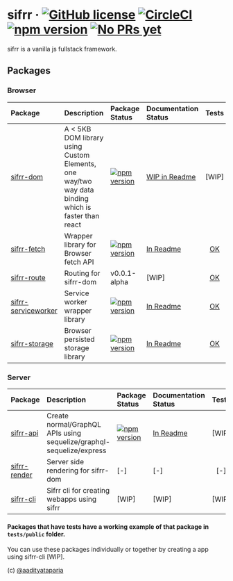 # sifrr &middot; [![GitHub license](https://img.shields.io/badge/license-MIT-blue.svg)](https://github.com/sifrr/sifrr/blob/master/LICENSE) [![CircleCI](https://circleci.com/gh/sifrr/sifrr.svg?style=shield)](https://circleci.com/gh/sifrr/sifrr) [![npm version](https://img.shields.io/npm/v/@sifrr/dom.svg)](https://www.npmjs.com/package/@sifrr/dom) [![No PRs yet](https://img.shields.io/badge/PRs-Not%20yet-red.svg)]()

sifrr is a vanilla js fullstack framework.

## Packages
### Browser
| Package | Description | Package Status | Documentation Status | Tests |
|:-------------|:-------------|:-------------|:----------|:------:|
| [sifrr-dom](./packages/browser/sifrr-dom) | A < 5KB DOM library using Custom Elements, one way/two way data binding which is faster than react | [![npm version](https://img.shields.io/npm/v/@sifrr/dom.svg)](https://www.npmjs.com/package/@sifrr/dom) | [WIP in Readme](./packages/browser/sifrr-dom) | [WIP] |
| [sifrr-fetch](./packages/browser/sifrr-fetch) | Wrapper library for Browser fetch API | [![npm version](https://img.shields.io/npm/v/@sifrr/fetch.svg)](https://www.npmjs.com/package/@sifrr/fetch) | [In Readme](./packages/browser/sifrr-fetch) | [OK](./packages/browser/sifrr-fetch/test) |
| [sifrr-route](./packages/browser/sifrr-route) | Routing for sifrr-dom | v0.0.1-alpha | [WIP] | [OK](./packages/browser/sifrr-route/test) |
| [sifrr-serviceworker](./packages/browser/sifrr-serviceworker) | Service worker wrapper library | [![npm version](https://img.shields.io/npm/v/@sifrr/serviceworker.svg)](https://www.npmjs.com/package/@sifrr/serviceworker) | [In Readme](./packages/browser/sifrr-serviceworker) | [OK](./packages/browser/sifrr-serviceworker/test) |
| [sifrr-storage](./packages/browser/sifrr-storage) | Browser persisted storage library | [![npm version](https://img.shields.io/npm/v/@sifrr/storage.svg)](https://www.npmjs.com/package/@sifrr/storage) | [In Readme](./packages/browser/sifrr-storage) | [OK](./packages/browser/sifrr-storage/test) |

### Server
| Package | Description | Package Status | Documentation Status | Tests |
|:-------------|:-------------|:-------------|:-----------|:---------:|
| [sifrr-api](./packages/server/sifrr-api) | Create normal/GraphQL APIs using sequelize/graphql-sequelize/express | [![npm version](https://img.shields.io/npm/v/@sifrr/api.svg)](https://www.npmjs.com/package/@sifrr/api) | [In Readme](./packages/server/sifrr-api) | [WIP] |
| [sifrr-render](./packages/server/sifrr-render) | Server side rendering for sifrr-dom | [-] | [-] | [-] |
| [sifrr-cli](./packages/server/sifrr-cli) | Sifrr cli for creating webapps using sifrr | [WIP] | [WIP] | [WIP] |

#### Packages that have tests have a working example of that package in `tests/public` folder.

You can use these packages individually or together by creating a app using sifrr-cli [WIP].

(c) [@aadityataparia](https://github.com/aadityataparia)
